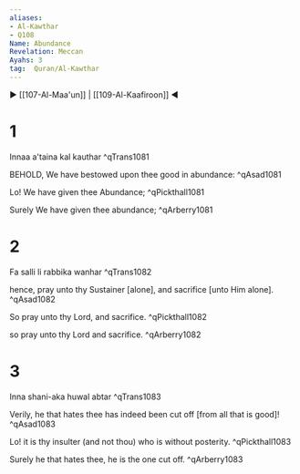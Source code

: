```yaml
---
aliases:
- Al-Kawthar
- Q108
Name: Abundance
Revelation: Meccan
Ayahs: 3
tag:  Quran/Al-Kawthar
---
```


▶ [[107-Al-Maa'un]] | [[109-Al-Kaafiroon]] ◀

# 1

Innaa a'taina kal kauthar ^qTrans1081


BEHOLD, We have bestowed upon thee good in abundance: ^qAsad1081


Lo! We have given thee Abundance; ^qPickthall1081


Surely We have given thee abundance; ^qArberry1081

# 2

Fa salli li rabbika wanhar ^qTrans1082


hence, pray unto thy Sustainer [alone], and sacrifice [unto Him alone]. ^qAsad1082


So pray unto thy Lord, and sacrifice. ^qPickthall1082


so pray unto thy Lord and sacrifice. ^qArberry1082

# 3

Inna shani-aka huwal abtar ^qTrans1083


Verily, he that hates thee has indeed been cut off [from all that is good]! ^qAsad1083


Lo! it is thy insulter (and not thou) who is without posterity. ^qPickthall1083


Surely he that hates thee, he is the one cut off. ^qArberry1083


